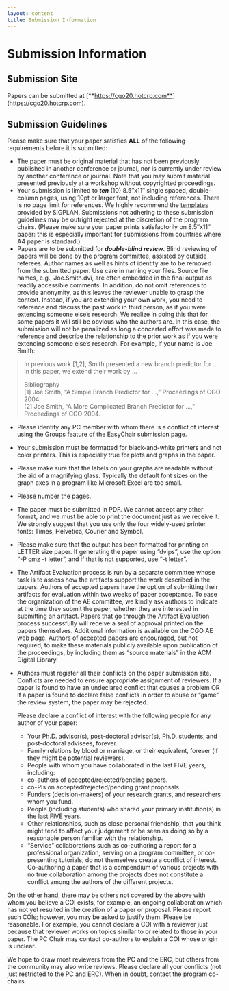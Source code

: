 ```yaml
---
layout: content
title: Submission Information
---
```


# Submission Information
## Submission Site
Papers can be submitted at [**https://cgo20.hotcrp.com**](https://cgo20.hotcrp.com).

## Submission Guidelines
Please make sure that your paper satisfies **ALL** of the following requirements before it is submitted:

* The paper must be original material that has not been previously published in another conference or journal, nor is currently under review by another conference or journal. Note that you may submit material presented previously at a workshop without copyrighted proceedings.
* Your submission is limited to ***ten*** (10) 8.5″x11″ single spaced, double-column pages, using 10pt or larger font, not including references. There is no page limit for references. We highly recommend the [templates](http://www.sigplan.org/authorInformation.htm) provided by SIGPLAN. Submissions not adhering to these submission guidelines may be outright rejected at the discretion of the program chairs. (Please make sure your paper prints satisfactorily on 8.5″x11″ paper: this is especially important for submissions from countries where A4 paper is standard.)
* Papers are to be submitted for ***double-blind review***. Blind reviewing of papers will be done by the program committee, assisted by outside referees. Author names as well as hints of identity are to be removed from the submitted paper. Use care in naming your files. Source file names, e.g., Joe.Smith.dvi, are often embedded in the final output as readily accessible comments. In addition, do not omit references to provide anonymity, as this leaves the reviewer unable to grasp the context. Instead, if you are extending your own work, you need to reference and discuss the past work in third person, as if you were extending someone else’s research. We realize in doing this that for some papers it will still be obvious who the authors are. In this case, the submission will not be penalized as long a concerted effort was made to reference and describe the relationship to the prior work as if you were extending someone else’s research. For example, if your name is Joe Smith:

>
> In previous work [1,2], Smith presented a new branch predictor for .... In this paper, we extend their work by ...
>
> Bibliography<br/>
> [1] Joe Smith, “A Simple Branch Predictor for ...,” Proceedings of CGO 2004.<br/>
> [2] Joe Smith, “A More Complicated Branch Predictor for ...,” Proceedings of CGO 2004.
>

* Please identify any PC member with whom there is a conflict of interest using the Groups feature of the EasyChair submission page.
* Your submission must be formatted for black-and-white printers and not color printers. This is especially true for plots and graphs in the paper.
* Please make sure that the labels on your graphs are readable without the aid of a magnifying glass. Typically the default font sizes on the graph axes in a program like Microsoft Excel are too small.
* Please number the pages.
* The paper must be submitted in PDF. We cannot accept any other format, and we must be able to print the document just as we receive it. We strongly suggest that you use only the four widely-used printer fonts: Times, Helvetica, Courier and Symbol.
* Please make sure that the output has been formatted for printing on LETTER size paper. If generating the paper using “dvips”, use the option “-P cmz -t letter”, and if that is not supported, use “-t letter”.
* The Artifact Evaluation process is run by a separate committee whose task is to assess how the artifacts support the work described in the papers. Authors of accepted papers have the option of submitting their artifacts for evaluation within two weeks of paper acceptance. To ease the organization of the AE committee, we kindly ask authors to indicate at the time they submit the paper, whether they are interested in submitting an artifact. Papers that go through the Artifact Evaluation process successfully will receive a seal of approval printed on the papers themselves. Additional information is available on the CGO AE web page. Authors of accepted papers are encouraged, but not required, to make these materials publicly available upon publication of the proceedings, by including them as “source materials” in the ACM Digital Library.
* Authors must register all their conflicts on the paper submission site. Conflicts are needed to ensure appropriate assignment of reviewers. If a paper is found to have an undeclared conflict that causes a problem OR if a paper is found to declare false conflicts in order to abuse or “game” the review system, the paper may be rejected.

	Please declare a conflict of interest with the following people for any author of your paper:
	- Your Ph.D. advisor(s), post-doctoral advisor(s), Ph.D. students, and post-doctoral advisees, forever.
	- Family relations by blood or marriage, or their equivalent, forever (if they might be potential reviewers).
	- People with whom you have collaborated in the last FIVE years, including:
	- co-authors of accepted/rejected/pending papers.
	- co-PIs on accepted/rejected/pending grant proposals.
	- Funders (decision-makers) of your research grants, and researchers whom you fund.
	- People (including students) who shared your primary institution(s) in the last FIVE years.
	- Other relationships, such as close personal friendship, that you think might tend to affect your judgement or be seen as doing so by a reasonable person familiar with the relationship.
	- “Service” collaborations such as co-authoring a report for a professional organization, serving on a program committee, or co-presenting tutorials, do not themselves create a conflict of interest. Co-authoring a paper that is a compendium of various projects with no true collaboration among the projects does not constitute a conflict among the authors of the different projects.

On the other hand, there may be others not covered by the above with whom you believe a COI exists, for example, an ongoing collaboration which has not yet resulted in the creation of a paper or proposal. Please report such COIs; however, you may be asked to justify them. Please be reasonable. For example, you cannot declare a COI with a reviewer just because that reviewer works on topics similar to or related to those in your paper. The PC Chair may contact co-authors to explain a COI whose origin is unclear.

We hope to draw most reviewers from the PC and the ERC, but others from the community may also write reviews. Please declare all your conflicts (not just restricted to the PC and ERC). When in doubt, contact the program co-chairs.
